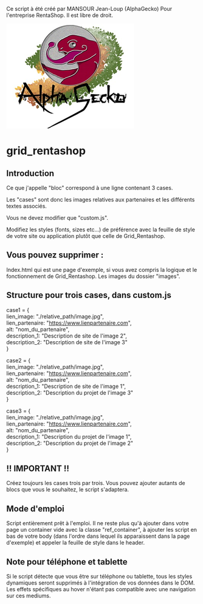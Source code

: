 Ce script à été créé par MANSOUR Jean-Loup (AlphaGecko) Pour l'entreprise RentaShop. Il est libre de droit.

![Screenshot](./images/logo.jpg)

# grid_rentashop

## Introduction

Ce que j'appelle "bloc" correspond à une ligne contenant 3 cases. 

Les "cases" sont donc les images relatives aux partenaires et les différents textes associés. 

Vous ne devez modifier que "custom.js". 

Modifiez les styles (fonts, sizes etc...) de préférence avec la feuille de style de votre site ou application plutôt que celle de Grid_Rentashop. 

## Vous pouvez supprimer :

Index.html qui est une page d'exemple, si vous avez compris la logique et le fonctionnement de Grid_Rentashop.
Les images du dossier "images".

## Structure pour trois cases, dans custom.js

case1 = {  
    lien_image: "./relative_path/image.jpg",  
    lien_partenaire: "https://www.lienpartenaire.com",  
    alt: "nom_du_partenaire",   
    description_1: "Description de site de l'image 2",  
    description_2: "Description de site de l'image 3"  
}  

case2 = {  
    lien_image: "./relative_path/image.jpg",  
    lien_partenaire: "https://www.lienpartenaire.com",  
    alt: "nom_du_partenaire",   
    description_1: "Description de site de l'image 1",   
    description_2: "Description du projet de l'image 3"  
}  

case3 = {  
    lien_image: "./relative_path/image.jpg",  
    lien_partenaire: "https://www.lienpartenaire.com",  
    alt: "nom_du_partenaire",    
    description_1: "Description du projet de l'image 1",   
    description_2: "Description du projet de l'image 2"  
}  

## !! IMPORTANT !!

Créez toujours les cases trois par trois. Vous pouvez ajouter autants de blocs que vous le souhaitez, le script s'adaptera.

## Mode d'emploi 

Script entièrement prêt à l'emploi. Il ne reste plus qu'à ajouter dans votre page un container vide avec la classe "ref_container", à ajouter les script en bas de votre body (dans l'ordre dans lequel ils apparaissent dans la page d'exemple) et appeler la feuille de style dans le header.

## Note pour téléphone et tablette 

Si le script détecte que vous être sur téléphone ou tablette, tous les styles dynamiques seront supprimés à l'intégration de vos données dans le DOM. Les effets spécifiques au hover n'étant pas compatible avec une navigation sur ces mediums.
